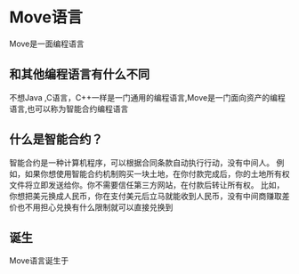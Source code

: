 # Move语言
Move是一面编程语言


## 和其他编程语言有什么不同
不想Java ,C语言，C++一样是一门通用的编程语言,Move是一门面向资产的编程语言,也可以称为智能合约编程语言

## 什么是智能合约？
智能合约是一种计算机程序，可以根据合同条款自动执行行动，没有中间人。
例如，如果你想使用智能合约机制购买一块土地，在你付款完成后，你的土地所有权文件将立即发送给你。你不需要信任第三方网站，在付款后转让所有权。
比如，你想把美元换成人民币，你在支付美元后立马就能收到人民币，没有中间商赚取差价也不用担心兑换有什么限制就可以直接兑换到


## 诞生
Move语言诞生于